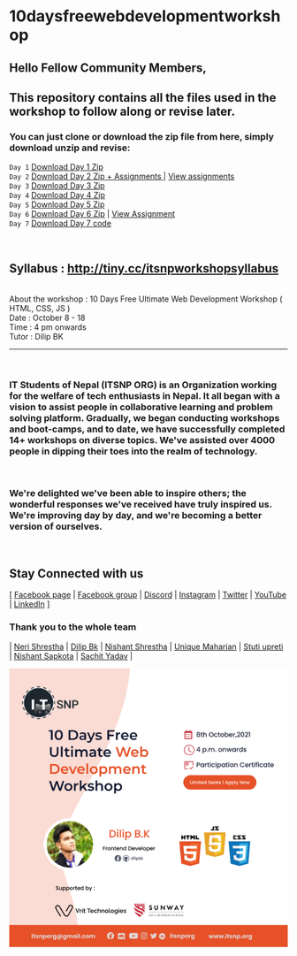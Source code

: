 # 10daysfreewebdevelopmentworkshop

## Hello Fellow Community Members, <br/>
## This repository contains all the files used in the workshop to follow along or revise later. 

### You can just clone or download the zip file from here, simply download unzip and revise:
`Day 1` [Download Day 1 Zip](https://github.com/whoissubedibibek/10daysfreewebdevelopmentworkshop/raw/main/day_1/day_1.zip) <br/>
`Day 2` [Download Day 2 Zip + Assignments ](https://github.com/whoissubedibibek/10daysfreewebdevelopmentworkshop/raw/main/day_2/day_2_class_and_assignments.zip) |  [View assignments](day_2/README.md) </br>
`Day 3` [Download Day 3 Zip](https://github.com/whoissubedibibek/10daysfreewebdevelopmentworkshop/raw/main/day_3/day3.zip) </br>
`Day 4` [Download Day 4 Zip](https://github.com/whoissubedibibek/10daysfreewebdevelopmentworkshop/raw/main/day_4/day4.zip) </br>
`Day 5` [Download Day 5 Zip](https://github.com/whoissubedibibek/10daysfreewebdevelopmentworkshop/raw/main/day_5/day5.zip) </br>
`Day 6` [Download Day 6 Zip](https://github.com/whoissubedibibek/10daysfreewebdevelopmentworkshop/raw/main/day_6/day6.zip) | [View Assignment ](day_6/README.md) </br>
`Day 7` [Download Day 7 code](https://github.com/whoissubedibibek/10daysfreewebdevelopmentworkshop/raw/main/day_7/day7.zip)



<br/>

## Syllabus : http://tiny.cc/itsnpworkshopsyllabus
<br/>
About the workshop : 10 Days Free Ultimate Web Development Workshop ( HTML, CSS, JS )<br/>
Date : October 8 - 18<br/>
Time : 4 pm onwards<br/>
Tutor : Dilip BK <br/>

***
</br> 

### IT Students of Nepal (ITSNP ORG) is an Organization working for the welfare of tech enthusiasts in Nepal. It all began with a vision to assist people in collaborative learning and problem solving platform. Gradually, we began conducting workshops and boot-camps, and to date, we have successfully completed 14+ workshops on diverse topics. We've assisted over 4000 people in dipping their toes into the realm of technology. 
</br>

### We're delighted we've been able to inspire others; the wonderful responses we've received have truly inspired us. We're improving day by day, and we're becoming a better version of ourselves. 
</br>

## Stay Connected with us
[ [Facebook page](https://tiny.cc/itsnpfb)  |
[Facebook group](https://www.facebook.com/groups/techforimpact) |
[Discord](https://tiny.cc/itsnpdiscord) |
[Instagram](https://tiny.cc/itsnpig) |
[Twitter](https://tiny.cc/itsnptwitter) |
[YouTube](https://tiny.cc/itsnpyt) |
[LinkedIn](https://www.linkedin.com/company/itsnporg) ]

### Thank you to the whole team 

| [Neri Shrestha](https://github.com/shresthaneri) | [ Dilip Bk](https://github.com/dilipbk) | [Nishant Shrestha](https://github.com/) | [	Unique Maharjan](https://github.com/UniqueMaharjan) | [	Stuti upreti ](https://github.com/thestuti) | [Nishant Sapkota](https://github.com/thenishantsapkota) | [Sachit Yadav](https://github.com/ASACHIT) |

![workshop graphics](/Workshopgraphics.png) 